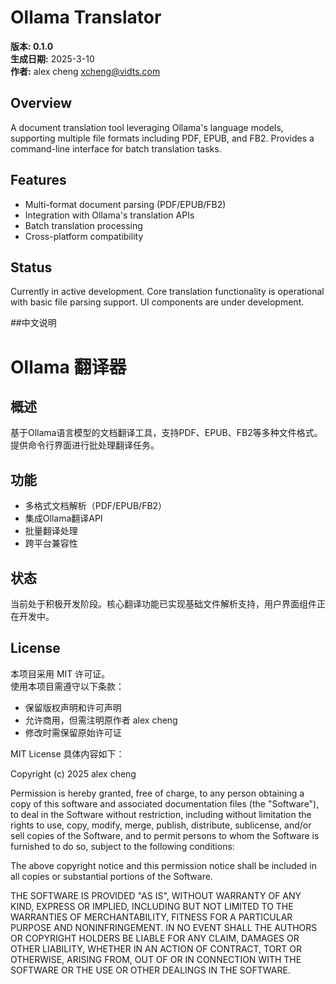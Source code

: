 # Ollama Translator
**版本: 0.1.0**  
**生成日期:** 2025-3-10  
**作者:** alex cheng <xcheng@vidts.com>  

## Overview
A document translation tool leveraging Ollama's language models, supporting multiple file formats including PDF, EPUB, and FB2. Provides a command-line interface for batch translation tasks.

## Features
- Multi-format document parsing (PDF/EPUB/FB2)
- Integration with Ollama's translation APIs
- Batch translation processing
- Cross-platform compatibility

## Status
Currently in active development. Core translation functionality is operational with basic file parsing support. UI components are under development.

##中文说明
# Ollama 翻译器

## 概述
基于Ollama语言模型的文档翻译工具，支持PDF、EPUB、FB2等多种文件格式。提供命令行界面进行批处理翻译任务。

## 功能
- 多格式文档解析（PDF/EPUB/FB2）
- 集成Ollama翻译API
- 批量翻译处理
- 跨平台兼容性

## 状态
当前处于积极开发阶段。核心翻译功能已实现基础文件解析支持，用户界面组件正在开发中。

## License
本项目采用 MIT 许可证。  
使用本项目需遵守以下条款：  
- 保留版权声明和许可声明  
- 允许商用，但需注明原作者 alex cheng  
- 修改时需保留原始许可证  

MIT License 具体内容如下：  

Copyright (c) 2025 alex cheng  

Permission is hereby granted, free of charge, to any person obtaining a copy of this software and associated documentation files (the "Software"), to deal in the Software without restriction, including without limitation the rights to use, copy, modify, merge, publish, distribute, sublicense, and/or sell copies of the Software, and to permit persons to whom the Software is furnished to do so, subject to the following conditions:  

The above copyright notice and this permission notice shall be included in all copies or substantial portions of the Software.  

THE SOFTWARE IS PROVIDED "AS IS", WITHOUT WARRANTY OF ANY KIND, EXPRESS OR IMPLIED, INCLUDING BUT NOT LIMITED TO THE WARRANTIES OF MERCHANTABILITY, FITNESS FOR A PARTICULAR PURPOSE AND NONINFRINGEMENT. IN NO EVENT SHALL THE AUTHORS OR COPYRIGHT HOLDERS BE LIABLE FOR ANY CLAIM, DAMAGES OR OTHER LIABILITY, WHETHER IN AN ACTION OF CONTRACT, TORT OR OTHERWISE, ARISING FROM, OUT OF OR IN CONNECTION WITH THE SOFTWARE OR THE USE OR OTHER DEALINGS IN THE SOFTWARE.